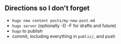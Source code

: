 ## Directions so I don't forget
- `hugo new content posts/my-new-post.md`
- `hugo server` (optionally -D -F for drafts and future)
- `hugo` to publish
- commit, including everything in `public/`, and push

